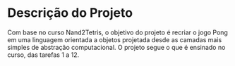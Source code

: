 # Descrição do Projeto
Com base no curso Nand2Tetris, o objetivo do projeto é recriar o jogo Pong em uma linguagem orientada a objetos projetada desde as camadas mais simples de abstração computacional. O projeto segue o que é ensinado no curso, das tarefas 1 a 12.
